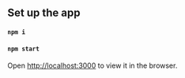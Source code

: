 ## Set up the app

#### `npm i`

#### `npm start`

Open [http://localhost:3000](http://localhost:3000) to view it in the browser.
